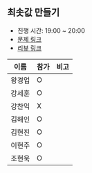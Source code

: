 ## 최솟값 만들기
- 진행 시간: 19:00 ~ 20:00
- [문제 링크](https://programmers.co.kr/learn/courses/30/lessons/12941)
- [리뷰 링크]()

|이름|참가|비고|
|-----|------|-----|
|왕경업|O||
|강세훈|O||
|강찬익|X||
|김해인|O||
|김현진|O||
|이현주|O||
|조현욱|O||
